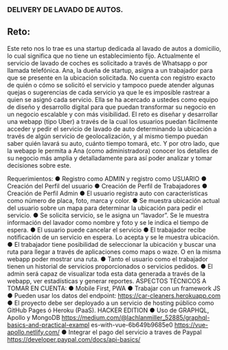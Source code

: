 ### DELIVERY DE LAVADO DE AUTOS.

## Reto:

Este reto nos lo trae es una startup dedicada al lavado de autos a domicilio, lo cual significa que no tiene un establecimiento fijo. 
Actualmente el servicio de lavado de coches es solicitado a través de Whatsapp o por llamada telefónica. Ana, la dueña de startup, asigna a un trabajador para que se presente en la ubicación solicitada. No cuenta con registro exacto de quién o cómo se solicitó el servicio y tampoco puede atender algunas quejas o sugerencias de cada servicio ya que le es imposible rastrear a quien se asignó cada servicio. 
Ella se ha acercado a ustedes como equipo de diseño y desarrollo digital para que puedan transformar su negocio en un negocio escalable y con más visibilidad. 
El reto es diseñar y desarrollar una webapp (tipo Uber) a través de la cual los usuarios puedan fácilmente acceder y pedir el servicio de lavado de auto determinando la ubicación a través de algún servicio de geolocalización, y al mismo tiempo puedan saber quién lavará su auto, cuánto tiempo tomará, etc. 
Y por otro lado, que la webapp le permita a Ana (como administradora) conocer los detalles de su negocio más amplia y detalladamente para así poder analizar y tomar decisiones sobre este. 

Requerimientos:
● Registro como ADMIN y registro como USUARIO 
● Creación del Perfil del usuario 
● Creación de Perfil de Trabajadores 
● Creación de Perfil Admin 
● El usuario registra auto con características como número de placa, foto, marca y 
color. 
● Se muestra ubicación actual del usuario sobre un mapa para determinar la 
ubicación para pedir el servicio. 
● Se solicita servicio, se le asigna un “lavador”. Se le muestra información 
del lavador como nombre y foto y se le indica el tiempo de espera. 
● El usuario puede cancelar el servicio 
● El trabajador recibe notificación de un servicio en espera. Lo acepta y se le 
muestra ubicación. 
● El trabajador tiene posibilidad de seleccionar la ubicación y buscar una ruta para 
llegar a través de aplicaciones como maps o waze. O en la misma webapp poder mostrar una ruta. 
● Tanto el usuario como el trabajador tienen un historial de servicios 
proporcionados o servicios pedidos. 
● El admin será capaz de visualizar toda esta data generada a través de la 
webapp, ver estadísticas y generar reportes. 
ASPECTOS TÉCNICOS A TOMAR EN CUENTA: 
● Mobile First, PWA 
● Trabajar con un framework JS
● Pueden usar los datos del endpoint: https://car-cleaners.herokuapp.com
● El proyecto debe ser deployado a un servicio de hosting público como GitHub Pages 
ó Heroku (PaaS). 
HACKER EDITION 
● Uso de GRAPHQL, Apollo y MongoDB https://medium.com/@lachlanmiller_52885/graphql-basics-and-practical-exampl es-with-vue-6b649b9685e0 
https://vue-apollo.netlify.com/ 
● Integrar el pago del servicio a traves de Paypal https://developer.paypal.com/docs/api-basics/ 


